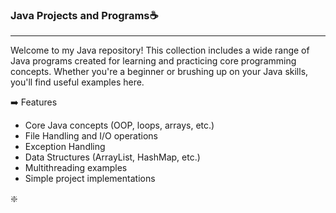  ### Java Projects and Programs☕
___
Welcome to my Java repository! This collection includes a wide range of Java programs created for learning and practicing core programming concepts. Whether you're a beginner or brushing up on your Java skills, you'll find useful examples here.

➡️ Features

- Core Java concepts (OOP, loops, arrays, etc.)
- File Handling and I/O operations
- Exception Handling
- Data Structures (ArrayList, HashMap, etc.)
- Multithreading examples
- Simple project implementations

❇️
